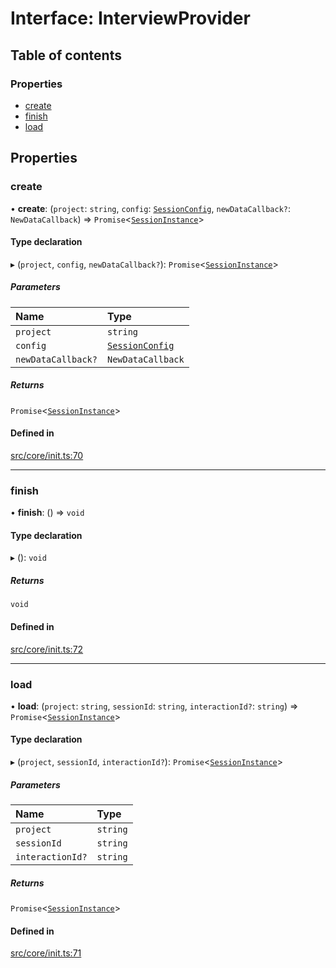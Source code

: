 # Interface: InterviewProvider

## Table of contents

### Properties

- [create](../wiki/InterviewProvider#create)
- [finish](../wiki/InterviewProvider#finish)
- [load](../wiki/InterviewProvider#load)

## Properties

### create

• **create**: (`project`: `string`, `config`: [`SessionConfig`](../wiki/SessionConfig), `newDataCallback?`: `NewDataCallback`) => `Promise`<[`SessionInstance`](../wiki/SessionInstance)\>

#### Type declaration

▸ (`project`, `config`, `newDataCallback?`): `Promise`<[`SessionInstance`](../wiki/SessionInstance)\>

##### Parameters

| Name | Type |
| :------ | :------ |
| `project` | `string` |
| `config` | [`SessionConfig`](../wiki/SessionConfig) |
| `newDataCallback?` | `NewDataCallback` |

##### Returns

`Promise`<[`SessionInstance`](../wiki/SessionInstance)\>

#### Defined in

[src/core/init.ts:70](https://github.com/decisively-io/interview-sdk/blob/6c5a6e0/src/core/init.ts#L70)

___

### finish

• **finish**: () => `void`

#### Type declaration

▸ (): `void`

##### Returns

`void`

#### Defined in

[src/core/init.ts:72](https://github.com/decisively-io/interview-sdk/blob/6c5a6e0/src/core/init.ts#L72)

___

### load

• **load**: (`project`: `string`, `sessionId`: `string`, `interactionId?`: `string`) => `Promise`<[`SessionInstance`](../wiki/SessionInstance)\>

#### Type declaration

▸ (`project`, `sessionId`, `interactionId?`): `Promise`<[`SessionInstance`](../wiki/SessionInstance)\>

##### Parameters

| Name | Type |
| :------ | :------ |
| `project` | `string` |
| `sessionId` | `string` |
| `interactionId?` | `string` |

##### Returns

`Promise`<[`SessionInstance`](../wiki/SessionInstance)\>

#### Defined in

[src/core/init.ts:71](https://github.com/decisively-io/interview-sdk/blob/6c5a6e0/src/core/init.ts#L71)
